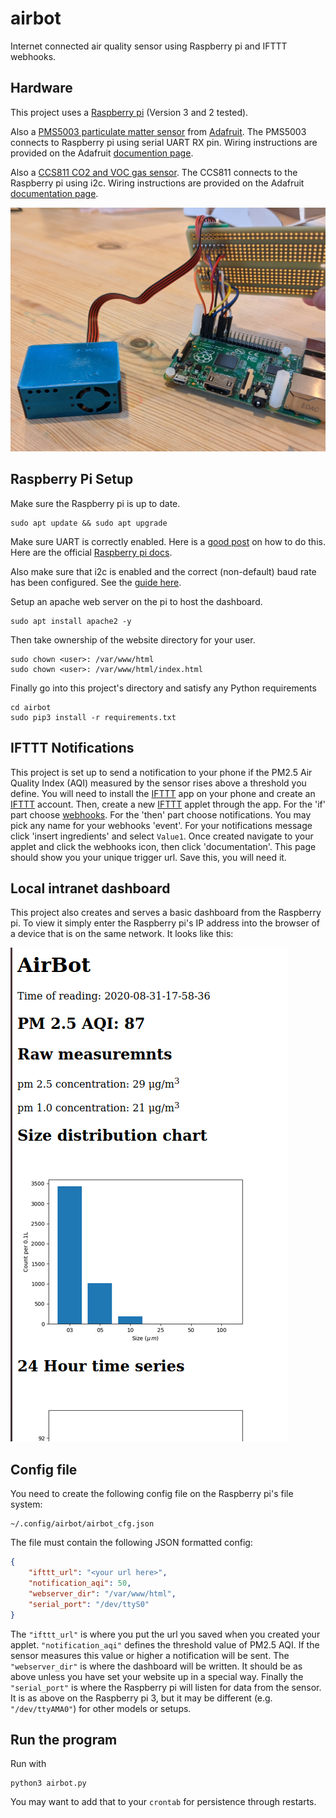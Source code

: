 # airbot

Internet connected air quality sensor using Raspberry pi and IFTTT webhooks.

## Hardware

This project uses a [Raspberry pi](https://www.raspberrypi.org/) (Version 3 and 2 tested).

Also a [PMS5003 particulate matter sensor](https://www.adafruit.com/product/3686) from [Adafruit](https://www.adafruit.com/product/3686). The PMS5003 connects to Raspberry pi using serial UART RX pin. Wiring instructions are provided on the Adafruit [documention page](https://learn.adafruit.com/pm25-air-quality-sensor).

Also a [CCS811 CO2 and VOC gas sensor](https://learn.adafruit.com/adafruit-ccs811-air-quality-sensor/overview). The CCS811 connects to the Raspberry pi using i2c. Wiring instructions are provided on the Adafruit [documentation page](https://learn.adafruit.com/adafruit-ccs811-air-quality-sensor/raspberry-pi-wiring-test).
 
![Photo of airbot hardware.](/img/airbot_photo.jpg)

## Raspberry Pi Setup

Make sure the Raspberry pi is up to date.
```
sudo apt update && sudo apt upgrade
```

Make sure UART is correctly enabled. Here is a [good post](https://www.circuits.dk/setup-raspberry-pi-3-gpio-uart/) on how to do this. Here are the official [Raspberry pi docs](https://www.raspberrypi.org/forums/viewtopic.php?t=187392).

Also make sure that i2c is enabled and the correct (non-default) baud rate has been configured. See the [guide here](https://learn.adafruit.com/adafruit-ccs811-air-quality-sensor/raspberry-pi-wiring-test).

Setup an apache web server on the pi to host the dashboard.
```
sudo apt install apache2 -y
```

Then take ownership of the website directory for your user.
```
sudo chown <user>: /var/www/html
sudo chown <user>: /var/www/html/index.html
```

Finally go into this project's directory and satisfy any Python requirements
```
cd airbot
sudo pip3 install -r requirements.txt
```

## IFTTT Notifications
This project is set up to send a notification to your phone if the PM2.5 Air Quality Index (AQI) measured by the sensor rises above a threshold you define. You will need to install the [IFTTT](https://ifttt.com/) app on your phone and create an [IFTTT](https://ifttt.com/) account. Then, create a new [IFTTT](https://ifttt.com/) applet through the app. For the 'if' part choose [webhooks](https://ifttt.com/maker_webhooks). For the 'then' part choose notifications. You may pick any name for your webhooks 'event'. For your notifications message click 'insert ingredients' and select `Value1`. Once created navigate to your applet and click the webhooks icon, then click 'documentation'. This page should show you your unique trigger url. Save this, you will need it.

## Local intranet dashboard
This project also creates and serves a basic dashboard from the Raspberry pi. To view it simply enter the Raspberry pi's IP address into the browser of a device that is on the same network. It looks like this:

![Screenshot of airbot dashboard.](/img/airbot_dash.png)

## Config file
You need to create the following config file on the Raspberry pi's file system:
```
~/.config/airbot/airbot_cfg.json
```

The file must contain the following JSON formatted config:
```JSON
{
    "ifttt_url": "<your url here>",
    "notification_aqi": 50,
    "webserver_dir": "/var/www/html",
    "serial_port": "/dev/ttyS0"
}
```

The `"ifttt_url"` is where you put the url you saved when you created your applet. `"notification_aqi"` defines the threshold value of PM2.5 AQI. If the sensor measures this value or higher a notification will be sent. The `"webserver_dir"` is where the dashboard will be written. It should be as above unless you have set your website up in a special way. Finally the `"serial_port"` is where the Raspberry pi will listen for data from the sensor. It is as above on the Raspberry pi 3, but it may be different (e.g. `"/dev/ttyAMA0"`) for other models or setups.

## Run the program
Run with 
```
python3 airbot.py
```
You may want to add that to your `crontab` for persistence through restarts.


